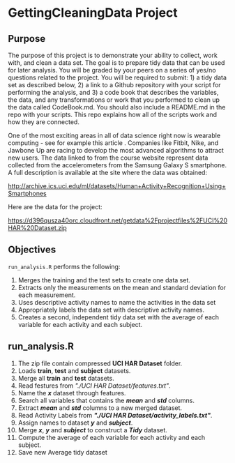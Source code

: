 # GettingCleaningData Project

## Purpose
The purpose of this project is to demonstrate your ability to collect, work with, and clean a data set. The goal is to prepare tidy data that can be used for later analysis. You will be graded by your peers on a series of yes/no questions related to the project. You will be required to submit: 1) a tidy data set as described below, 2) a link to a Github repository with your script for performing the analysis, and 3) a code book that describes the variables, the data, and any transformations or work that you performed to clean up the data called CodeBook.md. You should also include a README.md in the repo with your scripts. This repo explains how all of the scripts work and how they are connected.  

One of the most exciting areas in all of data science right now is wearable computing - see for example this article . Companies like Fitbit, Nike, and Jawbone Up are racing to develop the most advanced algorithms to attract new users. The data linked to from the course website represent data collected from the accelerometers from the Samsung Galaxy S smartphone. A full description is available at the site where the data was obtained: 

http://archive.ics.uci.edu/ml/datasets/Human+Activity+Recognition+Using+Smartphones 

Here are the data for the project: 

https://d396qusza40orc.cloudfront.net/getdata%2Fprojectfiles%2FUCI%20HAR%20Dataset.zip 


## Objectives

`run_analysis.R` performs the following:

1. Merges the training and the test sets to create one data set.
2. Extracts only the measurements on the mean and standard deviation for each measurement.
3. Uses descriptive activity names to name the activities in the data set
4. Appropriately labels the data set with descriptive activity names.
5. Creates a second, independent tidy data set with the average of each variable for each activity and each subject.

## run_analysis.R

1. The zip file contain compressed **UCI HAR Dataset** folder.
2. Loads **train**, **test** and **subject** datasets.
3. Merge all **train** and **test** datasets.
4. Read festures from _"./UCI HAR Dataset/features.txt"_.
5. Name the ***x*** dataset through features.
6. Search all variables that contains the ***mean*** and ***std*** columns.
7. Extract ***mean*** and ***std*** columns to a new merged dataset.
8. Read Activity Labels from ***"./UCI HAR Dataset/activity_labels.txt"***.
9. Assign names to dataset ***y*** and ***subject***.
10. Merge ***x***, ***y*** and ***subject*** to construct a ***Tidy*** dataset.
11. Compute the average of each variable for each activity and each subject.
12. Save new Average tidy dataset